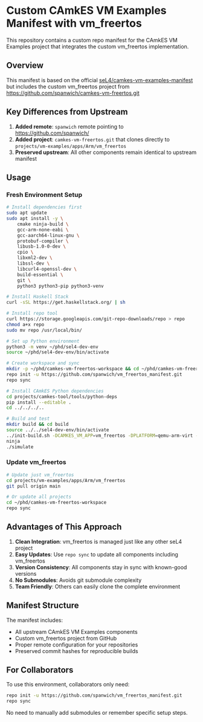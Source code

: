 # Custom CAmkES VM Examples Manifest with vm_freertos

This repository contains a custom repo manifest for the CAmkES VM Examples project that integrates the custom vm_freertos implementation.

## Overview

This manifest is based on the official [seL4/camkes-vm-examples-manifest](https://github.com/seL4/camkes-vm-examples-manifest) but includes the custom vm_freertos project from https://github.com/spanwich/camkes-vm-freertos.git

## Key Differences from Upstream

1. **Added remote**: `spanwich` remote pointing to https://github.com/spanwich/
2. **Added project**: `camkes-vm-freertos.git` that clones directly to `projects/vm-examples/apps/Arm/vm_freertos`
3. **Preserved upstream**: All other components remain identical to upstream manifest

## Usage

### Fresh Environment Setup

```bash
# Install dependencies first
sudo apt update
sudo apt install -y \
    cmake ninja-build \
    gcc-arm-none-eabi \
    gcc-aarch64-linux-gnu \
    protobuf-compiler \
    libusb-1.0-0-dev \
    cpio \
    libxml2-dev \
    libssl-dev \
    libcurl4-openssl-dev \
    build-essential \
    git \
    python3 python3-pip python3-venv

# Install Haskell Stack
curl -sSL https://get.haskellstack.org/ | sh

# Install repo tool
curl https://storage.googleapis.com/git-repo-downloads/repo > repo
chmod a+x repo
sudo mv repo /usr/local/bin/

# Set up Python environment
python3 -m venv ~/phd/sel4-dev-env
source ~/phd/sel4-dev-env/bin/activate

# Create workspace and sync
mkdir -p ~/phd/camkes-vm-freertos-workspace && cd ~/phd/camkes-vm-freertos-workspace
repo init -u https://github.com/spanwich/vm_freertos_manifest.git
repo sync

# Install CAmkES Python dependencies
cd projects/camkes-tool/tools/python-deps
pip install --editable .
cd ../../../..

# Build and test
mkdir build && cd build
source ../../sel4-dev-env/bin/activate
../init-build.sh -DCAMKES_VM_APP=vm_freertos -DPLATFORM=qemu-arm-virt -DSIMULATION=1 -DLibUSB=OFF
ninja
./simulate
```

### Update vm_freertos

```bash
# Update just vm_freertos
cd projects/vm-examples/apps/Arm/vm_freertos
git pull origin main

# Or update all projects
cd ~/phd/camkes-vm-freertos-workspace
repo sync
```

## Advantages of This Approach

1. **Clean Integration**: vm_freertos is managed just like any other seL4 project
2. **Easy Updates**: Use `repo sync` to update all components including vm_freertos
3. **Version Consistency**: All components stay in sync with known-good versions
4. **No Submodules**: Avoids git submodule complexity
5. **Team Friendly**: Others can easily clone the complete environment

## Manifest Structure

The manifest includes:
- All upstream CAmkES VM Examples components
- Custom vm_freertos project from GitHub
- Proper remote configuration for your repositories
- Preserved commit hashes for reproducible builds

## For Collaborators

To use this environment, collaborators only need:

```bash
repo init -u https://github.com/spanwich/vm_freertos_manifest.git
repo sync
```

No need to manually add submodules or remember specific setup steps.